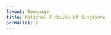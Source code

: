 ```yaml
---
layout: homepage
title: National Archives of Singapore
permalink: /
---
```

<!-- Type your notification here - the notification bar will not appear if this is empty. For other changes, refer to _data/homepage.yml to edit the homepage -->

